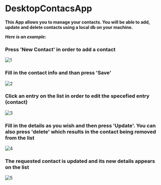 # DesktopContacsApp
**This App allows you to manage your contacts. You will be able to add, update and delete contacts using a local db on your machine.**

***Here is an example:***

### Press 'New Contact' in order to add a contact
![1](https://github.com/VercetT1/A-Simple-Contacs-APP---WPF/assets/75687634/18ea5711-f3ed-4491-bdeb-176b21aeb456)

### Fill in the contact info and than press 'Save'
![2](https://github.com/VercetT1/A-Simple-Contacs-APP---WPF/assets/75687634/4042019c-61bd-4841-a9d0-e2e8cfaba2ee)

### Click an entry on the list in order to edit the specefied entry (contact)
![3](https://github.com/VercetT1/A-Simple-Contacs-APP---WPF/assets/75687634/ddc5ace6-7aa5-478d-953b-7d14140cea88)

### Fill in the details as you wish and then press 'Update'. You can also press 'delete' which results in the contact being removed from the list
![4](https://github.com/VercetT1/A-Simple-Contacs-APP---WPF/assets/75687634/dcec7943-7913-412a-a317-b3458a4000c4)

### The requested contact is updated and its new details appears on the list
![5](https://github.com/VercetT1/A-Simple-Contacs-APP---WPF/assets/75687634/7e19e05a-225e-4329-8c1c-e05518a71404)

